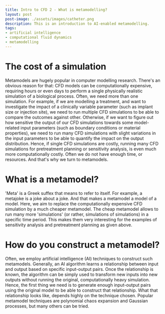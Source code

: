 ```yaml
---
title: Intro to CFD 2 - What is metamodelling? 
layout: post
post-image: ./assets/images/catheter.png
description: This is an introduction to AI-enabled metamodelling.
tags:
- artificial intelligence
- computational fluid dynamics
- metamodelling
---
```


# The cost of a simulation 

Metamodels are hugely popular in computer modelling research. There's an obvious reason for that: CFD models can be computationally expensive, requiring hours or even days to perform a single physically realistic simulation of a biological process. Often, we need more than one simulation. For example, if we are modelling a treatment, and want to investigate the impact of a clinically variable parameter (such as implant size or injection site), we need to run multiple CFD simulations to be able to compare the outcomes against other. Otherwise, if we want to figure out how sensitive the output of our CFD simulations towards some model-related input parameters (such as boundary conditions or material properties), we need to run many CFD simulations with slight variations in the input parameters to be able to quantify the impact on the output distribution. Hence, if single CFD simulations are costly, running many CFD simulations for pretreatment planning or sensitivity analysis, is even much more computationally costly. Often we do not have enough time, or resources. And that's why we turn to metamodels. 

# What is a metamodel? 
'Meta' is a Greek suffex that means to refer to itself. For example, a metajoke is a joke about a joke. And that makes a metamodel a model of a model. Here, we aim to replace the computationally expensive CFD simulation by a much cheaper metamodel. The cheap metamodel allows to run many more 'simulations' (or rather, simulations of simulations) in a specific time period. This makes them very interesting for the examples of sensitivity analysis and pretreatment planning as given above. 

# How do you construct a metamodel? 
Often, we employ artificial intelligence (AI) techniques to construct such metamodels. Generally, an AI algorithm learns a relationship between input and output based on specific input-output pairs. Once the relationship is known, the algorithm can be simply used to transform new inputs into new outputs without running the original, computationally heavy simulation. Hence, the first thing we need is to generate enough input-output pairs using the original model to be able to construct that relationship. What that relationship looks like, depends highly on the technique chosen. Popular metamodel techniques are polynomial chaos expansion and Gaussian processes, but many others can be tried. 
